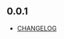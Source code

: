 ## 0.0.1

* [CHANGELOG](https://github.com/JahezAcademy/flutter_rocket/blob/dev/packages/flutter_rocket/CHANGELOG.md)
